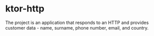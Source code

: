 # ktor-http

The project is an application that responds to an HTTP and provides customer data - name, surname, phone number, email, and country. 
